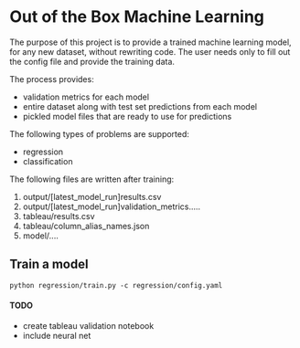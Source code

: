 # Out of the Box Machine Learning

The purpose of this project is to provide a trained machine learning model, for any new dataset, without rewriting code. The user needs only to fill out the config file and provide the training data. 

The process provides: 
- validation metrics for each model
- entire dataset along with test set predictions from each model
- pickled model files that are ready to use for predictions


The following types of problems are supported:
- regression 
- classification

The following files are written after training:
1. output/[latest_model_run]results.csv
1. output/[latest_model_run]validation_metrics.....
2. tableau/results.csv
3. tableau/column_alias_names.json
4. model/....

## Train a model 

```
python regression/train.py -c regression/config.yaml
```

#### TODO

- create tableau validation notebook
- include neural net
